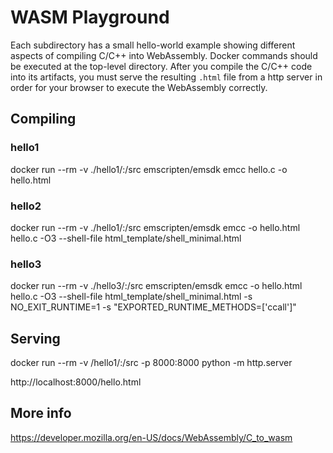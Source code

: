 # WASM Playground

Each subdirectory has a small hello-world example showing different aspects of compiling C/C++ into 
WebAssembly. Docker commands should be executed at the top-level directory. After you compile the 
C/C++ code into its artifacts, you must serve the resulting `.html` file from a http server in order 
for your browser to execute the WebAssembly correctly. 

## Compiling

### hello1
docker run --rm -v ./hello1/:/src emscripten/emsdk emcc hello.c -o hello.html

### hello2
docker run --rm -v ./hello1/:/src emscripten/emsdk emcc -o hello.html hello.c -O3 --shell-file html_template/shell_minimal.html

### hello3
docker run --rm -v ./hello3/:/src emscripten/emsdk emcc -o hello.html hello.c -O3 --shell-file html_template/shell_minimal.html -s NO_EXIT_RUNTIME=1 -s "EXPORTED_RUNTIME_METHODS=['ccall']"

## Serving

docker run --rm -v /hello1/:/src -p 8000:8000 python -m http.server

http://localhost:8000/hello.html

## More info
https://developer.mozilla.org/en-US/docs/WebAssembly/C_to_wasm
